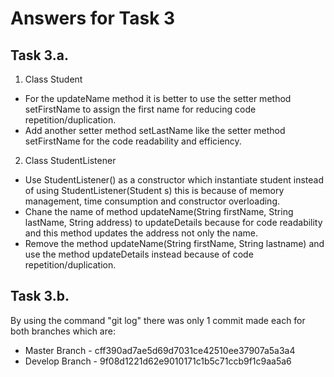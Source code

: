 # Answers for Task 3

## Task 3.a.

1. Class Student

* For the updateName method it is better to use the setter method setFirstName to assign
  the first name for reducing code repetition/duplication.
* Add another setter method setLastName like the setter method setFirstName for the code
  readability and efficiency.

2. Class StudentListener

* Use StudentListener() as a constructor which instantiate student instead of using 
  StudentListener(Student s) this is because of memory management, time consumption 
  and constructor overloading.
* Chane the name of method updateName(String firstName, String lastName, String address)
  to updateDetails because for code readability and this method updates the address not 
  only the name.
* Remove the method updateName(String firstName, String lastname) and use the method 
  updateDetails instead because of code repetition/duplication.

## Task 3.b.

By using the command "git log" there was only 1 commit made each for both branches which are:

* Master Branch - cff390ad7ae5d69d7031ce42510ee37907a5a3a4
* Develop Branch - 9f08d1221d62e9010171c1b5c71ccb9f1c9aa5a6

